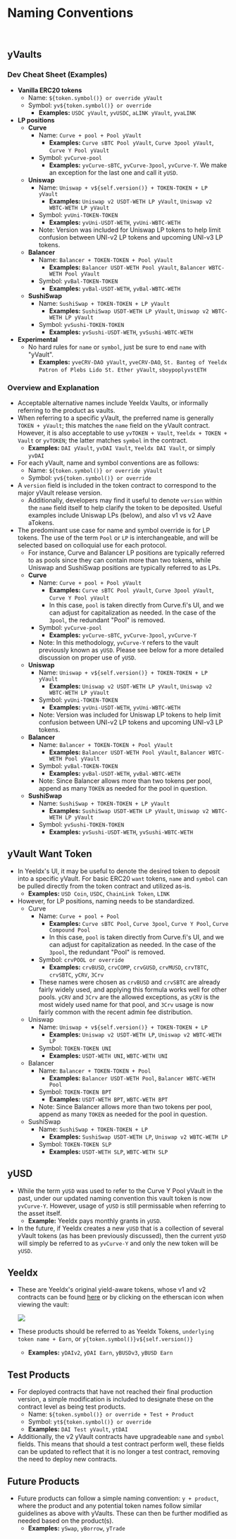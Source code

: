 # Naming Conventions

&nbsp;

## yVaults

### Dev Cheat Sheet (Examples)

- **Vanilla ERC20 tokens**
  - Name: `${token.symbol()} or override yVault`
  - Symbol: `yv${token.symbol()} or override`
    - **Examples:** `USDC yVault`, `yvUSDC`, `aLINK yVault`, `yvaLINK`
- **LP positions**
  - **Curve**
    - Name: `Curve + pool + Pool yVault`
      - **Examples:** `Curve sBTC Pool yVault`, `Curve 3pool yVault`, `Curve Y Pool yVault`
    - Symbol: `yvCurve-pool`
      - **Examples:** `yvCurve-sBTC`, `yvCurve-3pool`, `yvCurve-Y`. We make an exception for the last one and call it `yUSD`.
  - **Uniswap**
    - Name: `Uniswap + v${self.version()} + TOKEN-TOKEN + LP yVault`
      - **Examples:** `Uniswap v2 USDT-WETH LP yVault`, `Uniswap v2 WBTC-WETH LP yVault`
    - Symbol: `yvUni-TOKEN-TOKEN`
      - **Examples:** `yvUni-USDT-WETH`, `yvUni-WBTC-WETH`
    - Note: Version was included for Uniswap LP tokens to help limit confusion between UNI-v2 LP tokens and upcoming UNI-v3 LP tokens.
  - **Balancer**
    - Name: `Balancer + TOKEN-TOKEN + Pool yVault`
      - **Examples:** `Balancer USDT-WETH Pool yVault`, `Balancer WBTC-WETH Pool yVault`
    - Symbol: `yvBal-TOKEN-TOKEN`
      - **Examples:** `yvBal-USDT-WETH`, `yvBal-WBTC-WETH`
  - **SushiSwap**
    - Name: `SushiSwap + TOKEN-TOKEN + LP yVault`
      - **Examples:** `SushiSwap USDT-WETH LP yVault`, `Uniswap v2 WBTC-WETH LP yVault`
    - Symbol: `yvSushi-TOKEN-TOKEN`
      - **Examples:** `yvSushi-USDT-WETH`, `yvSushi-WBTC-WETH`
- **Experimental**
  - No hard rules for `name` or `symbol`, just be sure to end `name` with "yVault".
    - **Examples:** `yveCRV-DAO yVault`, `yveCRV-DAO`, `St. Banteg of Yeeldx Patron of Plebs Lido St. Ether yVault`, `sboypoplyvstETH`

### Overview and Explanation

- Acceptable alternative names include Yeeldx Vaults, or informally referring to the product as vaults.
- When referring to a specific yVault, the preferred name is generally `TOKEN + yVault`; this matches the `name` field on the yVault contract. However, it is also acceptable to use `yvTOKEN + Vault`, `Yeeldx + TOKEN + Vault` or `yvTOKEN`; the latter matches `symbol` in the contract.
  - **Examples:** `DAI yVault`, `yvDAI Vault`, `Yeeldx DAI Vault`, or simply `yvDAI`
- For each yVault, name and symbol conventions are as follows:
  - Name: `${token.symbol()} or override yVault`
  - Symbol: `yv${token.symbol()} or override`
- A `version` field is included in the token contract to correspond to the major yVault release version.
  - Additionally, developers may find it useful to denote `version` within the `name` field itself to help clarify the token to be deposited. Useful examples include Uniswap LPs (below), and also v1 vs v2 Aave aTokens.
- The predominant use case for name and symbol override is for LP tokens. The use of the term `Pool` or `LP` is interchangeable, and will be selected based on colloquial use for each protocol.
  - For instance, Curve and Balancer LP positions are typically referred to as pools since they can contain more than two tokens, while Uniswap and SushiSwap positions are typically referred to as LPs.
  - **Curve**
    - Name: `Curve + pool + Pool yVault`
      - **Examples:** `Curve sBTC Pool yVault`, `Curve 3pool yVault`, `Curve Y Pool yVault`
      - In this case, `pool` is taken directly from Curve.fi's UI, and we can adjust for capitalization as needed. In the case of the `3pool`, the redundant "Pool" is removed.
    - Symbol: `yvCurve-pool`
      - **Examples:** `yvCurve-sBTC`, `yvCurve-3pool`, `yvCurve-Y`
    - Note: In this methodology, `yvCurve-Y` refers to the vault previously known as `yUSD`. Please see below for a more detailed discussion on proper use of `yUSD`.
  - **Uniswap**
    - Name: `Uniswap + v${self.version()} + TOKEN-TOKEN + LP yVault`
      - **Examples:** `Uniswap v2 USDT-WETH LP yVault`, `Uniswap v2 WBTC-WETH LP yVault`
    - Symbol: `yvUni-TOKEN-TOKEN`
      - **Examples:** `yvUni-USDT-WETH`, `yvUni-WBTC-WETH`
    - Note: Version was included for Uniswap LP tokens to help limit confusion between UNI-v2 LP tokens and upcoming UNI-v3 LP tokens.
  - **Balancer**
    - Name: `Balancer + TOKEN-TOKEN + Pool yVault`
      - **Examples:** `Balancer USDT-WETH Pool yVault`, `Balancer WBTC-WETH Pool yVault`
    - Symbol: `yvBal-TOKEN-TOKEN`
      - **Examples:** `yvBal-USDT-WETH`, `yvBal-WBTC-WETH`
    - Note: Since Balancer allows more than two tokens per pool, append as many `TOKEN` as needed for the pool in question.
  - **SushiSwap**
    - Name: `SushiSwap + TOKEN-TOKEN + LP yVault`
      - **Examples:** `SushiSwap USDT-WETH LP yVault`, `Uniswap v2 WBTC-WETH LP yVault`
    - Symbol: `yvSushi-TOKEN-TOKEN`
      - **Examples:** `yvSushi-USDT-WETH`, `yvSushi-WBTC-WETH`

## yVault Want Token

- In Yeeldx's UI, it may be useful to denote the desired token to deposit into a specific yVault. For basic ERC20 `want` tokens, `name` and `symbol` can be pulled directly from the token contract and utilized as-is.
  - **Examples:** `USD Coin`, `USDC`, `ChainLink Token`, `LINK`
- However, for LP positions, naming needs to be standardized.
  - Curve
    - Name: `Curve + pool + Pool`
      - **Examples:** `Curve sBTC Pool`, `Curve 3pool`, `Curve Y Pool`, `Curve Compound Pool`
      - In this case, `pool` is taken directly from Curve.fi's UI, and we can adjust for capitalization as needed. In the case of the `3pool`, the redundant "Pool" is removed.
    - Symbol: `crvPOOL or override`
      - **Examples:** `crvBUSD`, `crvCOMP`, `crvGUSD`, `crvMUSD`, `crvTBTC`, `crvSBTC`, `yCRV`, `3Crv`
    - These names were chosen as `crvBUSD` and `crvSBTC` are already fairly widely used, and applying this formula works well for other pools. `yCRV` and `3Crv` are the allowed exceptions, as `yCRV` is the most widely used name for that pool, and `3Crv` usage is now fairly common with the recent admin fee distribution.
  - Uniswap
    - Name: `Uniswap + v${self.version()} + TOKEN-TOKEN + LP`
      - **Examples:** `Uniswap v2 USDT-WETH LP`, `Uniswap v2 WBTC-WETH LP`
    - Symbol: `TOKEN-TOKEN UNI`
      - **Examples:** `USDT-WETH UNI`, `WBTC-WETH UNI`
  - Balancer
    - Name: `Balancer + TOKEN-TOKEN + Pool`
      - **Examples:** `Balancer USDT-WETH Pool`, `Balancer WBTC-WETH Pool`
    - Symbol: `TOKEN-TOKEN BPT`
      - **Examples:** `USDT-WETH BPT`, `WBTC-WETH BPT`
    - Note: Since Balancer allows more than two tokens per pool, append as many `TOKEN` as needed for the pool in question.
  - SushiSwap
    - Name: `SushiSwap + TOKEN-TOKEN + LP`
      - **Examples:** `SushiSwap USDT-WETH LP`, `Uniswap v2 WBTC-WETH LP`
    - Symbol: `TOKEN-TOKEN SLP`
      - **Examples:** `USDT-WETH SLP`, `WBTC-WETH SLP`

## yUSD

- While the term `yUSD` was used to refer to the Curve Y Pool yVault in the past, under our updated naming convention this vault token is now `yvCurve-Y`. However, usage of `yUSD` is still permissable when referring to the asset itself.
  - **Example:** Yeeldx pays monthly grants in `yUSD`.
- In the future, if Yeeldx creates a new `yUSD` that is a collection of several yVault tokens (as has been previously discussed), then the current `yUSD` will simply be referred to as `yvCurve-Y` and only the new token will be `yUSD`.

## Yeeldx

- These are Yeeldx's original yield-aware tokens, whose v1 and v2 contracts can be found [here](https://docs.Yeeldx.finance/getting-started/products/yvaults/vault-tokens#v2-yvault-tokens) or by clicking on the etherscan icon when viewing the vault:

  ![](https://i.imgur.com/FZ0BJjf.png)

- These products should be referred to as Yeeldx Tokens, `underlying token name + Earn`, or `y{token.symbol()}v${self.version()}`
  - **Examples:** `yDAIv2`, `yDAI Earn`, `yBUSDv3`, `yBUSD Earn`

## Test Products

- For deployed contracts that have not reached their final production version, a simple modification is included to designate these on the contract level as being test products.
  - Name: `${token.symbol()} or override + Test + Product`
  - Symbol: `yt${token.symbol()} or override`
  - **Examples:** `DAI Test yVault`, `ytDAI`
- Additionally, the v2 yVault contracts have upgradeable `name` and `symbol` fields. This means that should a test contract perform well, these fields can be updated to reflect that it is no longer a test contract, removing the need to deploy new contracts.

## Future Products

- Future products can follow a simple naming convention: `y + product`, where the product and any potential token names follow similar guidelines as above with yVaults. These can then be further modified as needed based on the product\(s\).
  - **Examples:** `ySwap`, `yBorrow`, `yTrade`
